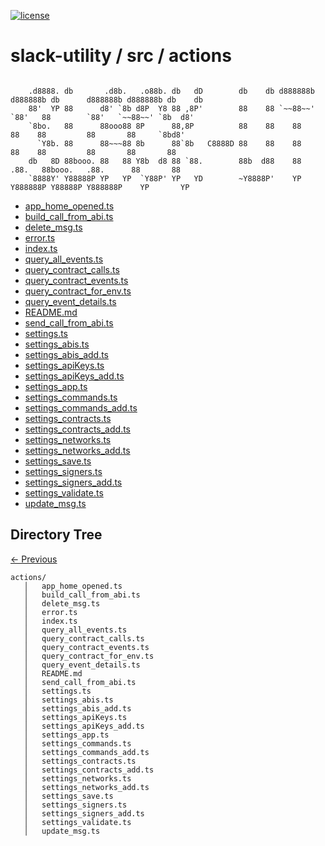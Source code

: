 
[![license](https://img.shields.io/github/license/jamesisaac/react-native-background-task.svg)](https://opensource.org/licenses/MIT)


# slack-utility / src / actions

```

    .d8888. db       .d8b.   .o88b. db   dD        db    db d888888b d888888b db      d888888b d888888b db    db 
    88'  YP 88      d8' `8b d8P  Y8 88 ,8P'        88    88 `~~88~~'   `88'   88        `88'   `~~88~~' `8b  d8' 
    `8bo.   88      88ooo88 8P      88,8P          88    88    88       88    88         88       88     `8bd8'  
      `Y8b. 88      88~~~88 8b      88`8b   C8888D 88    88    88       88    88         88       88       88    
    db   8D 88booo. 88   88 Y8b  d8 88 `88.        88b  d88    88      .88.   88booo.   .88.      88       88    
    `8888Y' Y88888P YP   YP  `Y88P' YP   YD        ~Y8888P'    YP    Y888888P Y88888P Y888888P    YP       YP    
```


 - [app_home_opened.ts](./app_home_opened.ts) - [build_call_from_abi.ts](./build_call_from_abi.ts) - [delete_msg.ts](./delete_msg.ts) - [error.ts](./error.ts) - [index.ts](./index.ts) - [query_all_events.ts](./query_all_events.ts) - [query_contract_calls.ts](./query_contract_calls.ts) - [query_contract_events.ts](./query_contract_events.ts) - [query_contract_for_env.ts](./query_contract_for_env.ts) - [query_event_details.ts](./query_event_details.ts) - [README.md](./README.md) - [send_call_from_abi.ts](./send_call_from_abi.ts) - [settings.ts](./settings.ts) - [settings_abis.ts](./settings_abis.ts) - [settings_abis_add.ts](./settings_abis_add.ts) - [settings_apiKeys.ts](./settings_apiKeys.ts) - [settings_apiKeys_add.ts](./settings_apiKeys_add.ts) - [settings_app.ts](./settings_app.ts) - [settings_commands.ts](./settings_commands.ts) - [settings_commands_add.ts](./settings_commands_add.ts) - [settings_contracts.ts](./settings_contracts.ts) - [settings_contracts_add.ts](./settings_contracts_add.ts) - [settings_networks.ts](./settings_networks.ts) - [settings_networks_add.ts](./settings_networks_add.ts) - [settings_save.ts](./settings_save.ts) - [settings_signers.ts](./settings_signers.ts) - [settings_signers_add.ts](./settings_signers_add.ts) - [settings_validate.ts](./settings_validate.ts) - [update_msg.ts](./update_msg.ts)
## Directory Tree
[<- Previous](https://github.com/marc-aurele-besner/slack-utility)
```
actions/
   │   app_home_opened.ts
   │   build_call_from_abi.ts
   │   delete_msg.ts
   │   error.ts
   │   index.ts
   │   query_all_events.ts
   │   query_contract_calls.ts
   │   query_contract_events.ts
   │   query_contract_for_env.ts
   │   query_event_details.ts
   │   README.md
   │   send_call_from_abi.ts
   │   settings.ts
   │   settings_abis.ts
   │   settings_abis_add.ts
   │   settings_apiKeys.ts
   │   settings_apiKeys_add.ts
   │   settings_app.ts
   │   settings_commands.ts
   │   settings_commands_add.ts
   │   settings_contracts.ts
   │   settings_contracts_add.ts
   │   settings_networks.ts
   │   settings_networks_add.ts
   │   settings_save.ts
   │   settings_signers.ts
   │   settings_signers_add.ts
   │   settings_validate.ts
   │   update_msg.ts
```
